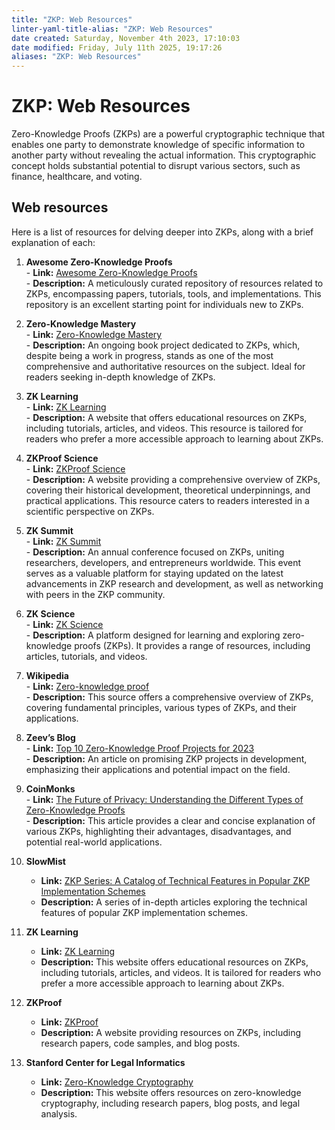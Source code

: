 ```yaml
---
title: "ZKP: Web Resources"
linter-yaml-title-alias: "ZKP: Web Resources"
date created: Saturday, November 4th 2023, 17:10:03
date modified: Friday, July 11th 2025, 19:17:26
aliases: "ZKP: Web Resources"
---
```


# ZKP: Web Resources

Zero-Knowledge Proofs (ZKPs) are a powerful cryptographic technique that enables one party to demonstrate knowledge of specific information to another party without revealing the actual information. This cryptographic concept holds substantial potential to disrupt various sectors, such as finance, healthcare, and voting.

## Web resources

Here is a list of resources for delving deeper into ZKPs, along with a brief explanation of each:

1. **Awesome Zero-Knowledge Proofs**  
	   - **Link:** [Awesome Zero-Knowledge Proofs](https://github.com/matter-labs/awesome-zero-knowledge-proofs)  
	   - **Description:** A meticulously curated repository of resources related to ZKPs, encompassing papers, tutorials, tools, and implementations. This repository is an excellent starting point for individuals new to ZKPs.

2. **Zero-Knowledge Mastery**  
	   - **Link:** [Zero-Knowledge Mastery](https://github.com/Quillhash/Zero-Knowledge-Mastery)  
	   - **Description:** An ongoing book project dedicated to ZKPs, which, despite being a work in progress, stands as one of the most comprehensive and authoritative resources on the subject. Ideal for readers seeking in-depth knowledge of ZKPs.

3. **ZK Learning**  
	   - **Link:** [ZK Learning](https://zk-learning.org/)  
	   - **Description:** A website that offers educational resources on ZKPs, including tutorials, articles, and videos. This resource is tailored for readers who prefer a more accessible approach to learning about ZKPs.

4. **ZKProof Science**  
	   - **Link:** [ZKProof Science](https://zkp.science/)  
	   - **Description:** A website providing a comprehensive overview of ZKPs, covering their historical development, theoretical underpinnings, and practical applications. This resource caters to readers interested in a scientific perspective on ZKPs.

5. **ZK Summit**  
	   - **Link:** [ZK Summit](https://www.zksummit.com/)  
	   - **Description:** An annual conference focused on ZKPs, uniting researchers, developers, and entrepreneurs worldwide. This event serves as a valuable platform for staying updated on the latest advancements in ZKP research and development, as well as networking with peers in the ZKP community.

6. **ZK Science**  
	   - **Link:** [ZK Science](https://zkp.science/)  
	   - **Description:** A platform designed for learning and exploring zero-knowledge proofs (ZKPs). It provides a range of resources, including articles, tutorials, and videos.

7. **Wikipedia**  
	   - **Link:** [Zero-knowledge proof](https://en.wikipedia.org/wiki/Zero-knowledge_proof)  
	   - **Description:** This source offers a comprehensive overview of ZKPs, covering fundamental principles, various types of ZKPs, and their applications.

8. **Zeev’s Blog**  
	   - **Link:** [Top 10 Zero-Knowledge Proof Projects for 2023](https://www.zeeve.io/blog/top-10-zero-knowledge-proof-projects-for-2023/)  
	   - **Description:** An article on promising ZKP projects in development, emphasizing their applications and potential impact on the field.

9. **CoinMonks**  
	   - **Link:** [The Future of Privacy: Understanding the Different Types of Zero-Knowledge Proofs](https://medium.com/coinmonks/the-future-of-privacy-understanding-the-different-types-of-zero-knowledge-proofs-95b49791d4c6)  
	   - **Description:** This article provides a clear and concise explanation of various ZKPs, highlighting their advantages, disadvantages, and potential real-world applications.

10. **SlowMist**
	   - **Link:** [ZKP Series: A Catalog of Technical Features in Popular ZKP Implementation Schemes](https://slowmist.medium.com/zkp-series-a-catalog-of-technical-features-in-popular-zkp-implementation-schemes-d5cc2aab74c)
	   - **Description:** A series of in-depth articles exploring the technical features of popular ZKP implementation schemes.

11. **ZK Learning**  
	  - **Link:** [ZK Learning](https://zk-learning.org/)  
	  - **Description:** This website offers educational resources on ZKPs, including tutorials, articles, and videos. It is tailored for readers who prefer a more accessible approach to learning about ZKPs.

12. **ZKProof**
	   - **Link:** [ZKProof](https://zkproof.org/)
	   - **Description:** A website providing resources on ZKPs, including research papers, code samples, and blog posts.

13. **Stanford Center for Legal Informatics**
	   - **Link:** [Zero-Knowledge Cryptography](https://law.stanford.edu/codex-the-stanford-center-for-legal-informatics/projects/zero-knowledge-cryptography/)
	   - **Description:** This website offers resources on zero-knowledge cryptography, including research papers, blog posts, and legal analysis.
